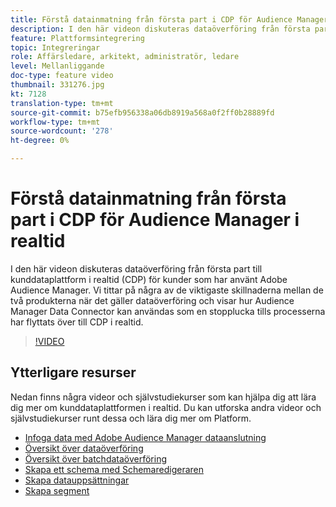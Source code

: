 ```yaml
---
title: Förstå datainmatning från första part i CDP för Audience Manager i realtid
description: I den här videon diskuteras dataöverföring från första part till kunddataplattform i realtid (CDP) för kunder som har använt Adobe Audience Manager. Vi tittar på några av de viktigaste skillnaderna mellan de två produkterna när det gäller dataöverföring och visar hur Audience Manager Data Connector kan användas som en stopplucka tills processerna har flyttats över till CDP i realtid.
feature: Plattformsintegrering
topic: Integreringar
role: Affärsledare, arkitekt, administratör, ledare
level: Mellanliggande
doc-type: feature video
thumbnail: 331276.jpg
kt: 7128
translation-type: tm+mt
source-git-commit: b75efb956338a06db8919a568a0f2ff0b28889fd
workflow-type: tm+mt
source-wordcount: '278'
ht-degree: 0%

---
```



# Förstå datainmatning från första part i CDP för Audience Manager i realtid

I den här videon diskuteras dataöverföring från första part till kunddataplattform i realtid (CDP) för kunder som har använt Adobe Audience Manager. Vi tittar på några av de viktigaste skillnaderna mellan de två produkterna när det gäller dataöverföring och visar hur Audience Manager Data Connector kan användas som en stopplucka tills processerna har flyttats över till CDP i realtid.


>[!VIDEO](https://video.tv.adobe.com/v/331276/?quality=12&learn=on)

## Ytterligare resurser

Nedan finns några videor och självstudiekurser som kan hjälpa dig att lära dig mer om kunddataplattformen i realtid. Du kan utforska andra videor och självstudiekurser runt dessa och lära dig mer om Platform.

* [Infoga data med Adobe Audience Manager dataanslutning](https://experienceleague.adobe.com/docs/platform-learn/tutorials/sources/ingest-data-from-aam.html?lang=en#sources)
* [Översikt över dataöverföring](https://experienceleague.adobe.com/docs/platform-learn/tutorials/data-ingestion/understanding-streaming-ingestion.html?lang=en#data-ingestion)
* [Översikt över batchdataöverföring](https://experienceleague.adobe.com/docs/platform-learn/tutorials/data-ingestion/batch-ingestion-overview.html?lang=en#data-ingestion)
* [Skapa ett schema med Schemaredigeraren](https://experienceleague.adobe.com/docs/experience-platform/xdm/tutorials/create-schema-ui.html?lang=en#getting-started)
* [Skapa datauppsättningar](https://experienceleague.adobe.com/docs/platform-learn/getting-started-for-data-architects-and-data-engineers/create-datasets.html?lang=en#permissions-required)
* [Skapa segment](https://experienceleague.adobe.com/docs/platform-learn/tutorials/segments/create-segments.html?lang=en#segments)
